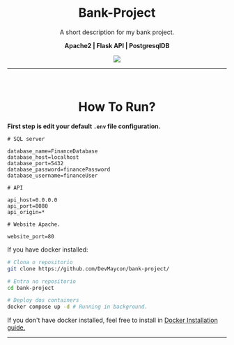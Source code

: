 <h1 align='center'>Bank-Project</h1>
<p align='center'>A short description for my bank project.</p>
<p align='center'><b>Apache2 | Flask API | PostgresqlDB </b></p>

<p align="center">
  <img src="https://skillicons.dev/icons?i=flask,postgres&theme=dark">
</p>

---
<br>

### <h1 align="center">How To Run?</h1>
**First step is edit your default `.env` file configuration.**

``` .env
# SQL server

database_name=FinanceDatabase
database_host=localhost
database_port=5432
database_password=financePassword
database_username=financeUser

# API

api_host=0.0.0.0
api_port=8080
api_origin=*

# Website Apache.

website_port=80
```

If you have docker installed:
``` bash
# Clona o repositorio
git clone https://github.com/DevMaycon/bank-project/

# Entra no repositorio
cd bank-project

# Deploy dos containers
docker compose up -d # Running in background.
```

If you don't have docker installed, feel free to install in [Docker Installation guide.](https://www.docker.com/get-started/)

---
